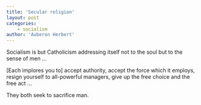 ```yaml
---
title: 'Secular religion'
layout: post
categories:
    - socialism
author: 'Auberon Herbert'
---
```


Socialism is but Catholicism addressing itself not to the soul but to the sense of men …  
   
\[Each implores you to\] accept authority, accept the force which it employs,  
resign yourself to all-powerful managers, give up the free choice and the free act …

They both seek to sacrifice man.